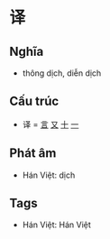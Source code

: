 # 译

## Nghĩa

* thông dịch, diễn dịch

## Cấu trúc
* 译 = [言](言.md) [又](又.md) [十](十.md) [一](一.md)

## Phát âm

* Hán Việt: dịch

## Tags
* Hán Việt: Hán Việt

<script>window.HANZI_FIELD='译';</script>
